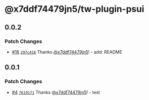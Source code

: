 # @x7ddf74479jn5/tw-plugin-psui

## 0.0.2

### Patch Changes

- [#16](https://github.com/x7ddf74479jn5/psui/pull/16) [`297c416`](https://github.com/x7ddf74479jn5/psui/commit/297c416a69a276669292bdf9ea715fe2ca68009a) Thanks [@x7ddf74479jn5](https://github.com/x7ddf74479jn5)! - add: README

## 0.0.1

### Patch Changes

- [#4](https://github.com/x7ddf74479jn5/psui/pull/4) [`76191f1`](https://github.com/x7ddf74479jn5/psui/commit/76191f1d0a77becdba614f1f1bcc17e43b4ecd1c) Thanks [@x7ddf74479jn5](https://github.com/x7ddf74479jn5)! - test
